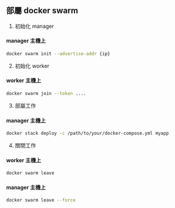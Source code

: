 ## 部屬 docker swarm
1. 初始化 manager
#### manager 主機上
```bash
docker swarm init --advertise-addr {ip}
```
2. 初始化 worker
#### worker 主機上
```bash
docker swarm join --token ....
```
3. 部屬工作
#### manager 主機上
```bash
docker stack deploy -c /path/to/your/docker-compose.yml myapp
```
4. 關閉工作
#### worker 主機上
```bash
docker swarm leave
```
#### manager 主機上
```bash
docker swarm leave --force
```